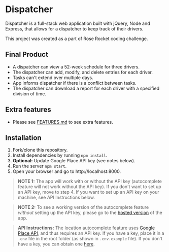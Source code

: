 # Dispatcher

Dispatcher is a full-stack web application built with jQuery, Node and Express, that allows for a dispatcher to keep track of their drivers.

This project was created as a part of Rose Rocket coding challenge.

## Final Product

- A dispatcher can view a 52-week schedule for three drivers.
- The dispatcher can add, modify, and delete entries for each driver.
- Tasks can't extend over multiple days.
- App informs dispatcher if there is a conflict between tasks.
- The dispatcher can download a report for each driver with a specified division of time.

## Extra features

- Please see [FEATURES.md](FEATURES.md) to see extra features.

## Installation

1. Fork/clone this repository.
2. Install dependencies by running `npm install`.
3. **Optional:** Update Google Place API key (see notes below).
4. Run the server `npm start`.
5. Open your browser and go to http://localhost:8000.

> **NOTE 1:** The app will work with or without the API key (autocomplete feature will not work without the API key). If you don't want to set up an API key, move to step 4. If you want to set up an API key on your machine, see API Instructions below.

> **NOTE 2:** To see a working version of the autocomplete feature _without_ setting up the API key, please go to the [hosted version](https://dispatcher-jq.herokuapp.com/) of the app.

> **API Instructions:** The location autocomplete feature uses [Google Place API](https://developers.google.com/places/web-service/autocomplete), and thus requires an API key. If you have a key, place it in a `.env` file in the root folder (as shown in `.env.example` file). If you don't have a key, you can obtain one [here](https://developers.google.com/places/web-service/get-api-key).

